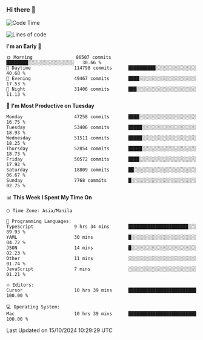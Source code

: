 ### Hi there 👋

<!--START_SECTION:waka-->
![Code Time](http://img.shields.io/badge/Code%20Time-5%2C643%20hrs%2013%20mins-blue)

![Lines of code](https://img.shields.io/badge/From%20Hello%20World%20I%27ve%20Written-122.6%20million%20lines%20of%20code-blue)

**I'm an Early 🐤** 

```text
🌞 Morning                86507 commits       ████████░░░░░░░░░░░░░░░░░   30.66 % 
🌆 Daytime                114798 commits      ██████████░░░░░░░░░░░░░░░   40.68 % 
🌃 Evening                49467 commits       ████░░░░░░░░░░░░░░░░░░░░░   17.53 % 
🌙 Night                  31406 commits       ███░░░░░░░░░░░░░░░░░░░░░░   11.13 % 
```
📅 **I'm Most Productive on Tuesday** 

```text
Monday                   47258 commits       ████░░░░░░░░░░░░░░░░░░░░░   16.75 % 
Tuesday                  53406 commits       █████░░░░░░░░░░░░░░░░░░░░   18.93 % 
Wednesday                51511 commits       █████░░░░░░░░░░░░░░░░░░░░   18.25 % 
Thursday                 52854 commits       █████░░░░░░░░░░░░░░░░░░░░   18.73 % 
Friday                   50572 commits       ████░░░░░░░░░░░░░░░░░░░░░   17.92 % 
Saturday                 18809 commits       ██░░░░░░░░░░░░░░░░░░░░░░░   06.67 % 
Sunday                   7768 commits        █░░░░░░░░░░░░░░░░░░░░░░░░   02.75 % 
```


📊 **This Week I Spent My Time On** 

```text
🕑︎ Time Zone: Asia/Manila

💬 Programming Languages: 
TypeScript               9 hrs 34 mins       ██████████████████████░░░   89.93 % 
YAML                     30 mins             █░░░░░░░░░░░░░░░░░░░░░░░░   04.72 % 
JSON                     14 mins             █░░░░░░░░░░░░░░░░░░░░░░░░   02.23 % 
Other                    11 mins             ░░░░░░░░░░░░░░░░░░░░░░░░░   01.74 % 
JavaScript               7 mins              ░░░░░░░░░░░░░░░░░░░░░░░░░   01.21 % 

🔥 Editors: 
Cursor                   10 hrs 39 mins      █████████████████████████   100.00 % 

💻 Operating System: 
Mac                      10 hrs 39 mins      █████████████████████████   100.00 % 
```


 Last Updated on 15/10/2024 10:29:29 UTC
<!--END_SECTION:waka-->


<!--
**rad182/rad182** is a ✨ _special_ ✨ repository because its `README.md` (this file) appears on your GitHub profile.

Here are some ideas to get you started:

- 🔭 I’m currently working on ...
- 🌱 I’m currently learning ...
- 👯 I’m looking to collaborate on ...
- 🤔 I’m looking for help with ...
- 💬 Ask me about ...
- 📫 How to reach me: ...
- 😄 Pronouns: ...
- ⚡ Fun fact: ...
-->
